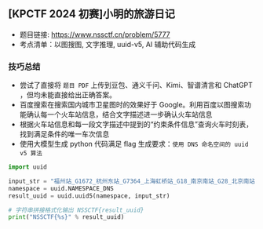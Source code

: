 
## [KPCTF 2024 初赛]小明的旅游日记

- 题目链接: https://www.nssctf.cn/problem/5777
- 考点清单：以图搜图, 文字推理, uuid-v5, AI 辅助代码生成

### 技巧总结

- 尝试了直接将 `题目 PDF` 上传到豆包、通义千问、Kimi、智谱清言和 ChatGPT ，但均未能直接给出正确答案。
- 百度搜索在搜索国内城市卫星图时的效果好于 Google。利用百度以图搜索功能确认每一个火车站信息，结合文字描述进一步确认火车站信息
- 根据火车站信息和每一段文字描述中提到的“约束条件信息”查询火车时刻表，找到满足条件的唯一车次信息
- 使用大模型生成 python 代码满足 flag 生成要求：`使用 DNS 命名空间的 uuid v5 算法` 

```python
import uuid

input_str = "福州站_G1672_杭州东站_G7364_上海虹桥站_G18_南京南站_G28_北京南站"
namespace = uuid.NAMESPACE_DNS
result_uuid = uuid.uuid5(namespace, input_str)

# 字符串拼接格式化输出 NSSCTF{result_uuid}
print("NSSCTF{%s}" % result_uuid)

```

